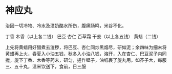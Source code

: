 # 神应丸



治因一切冷物、冷水及潼奶酪水所伤，腹痛肠鸣，米谷不化。

丁香 木香（以上各二钱） 巴豆 杏仁 百草霜 干姜（以上各五钱） 黄蜡（二钱）

上先将黄蜡用好醋煮去渣秽，将巴豆、杏仁同炒黑烟尽，研如泥；余四味为细末将黄蜡再上火，春夏入小油五钱，秋冬入小油八钱，溶开，入在杏仁、巴豆泥子内同搅，旋下丁香、木香等药末，研匀，搓作铤子，油纸裹了旋丸用。如芥子大，每服三、五十丸，温米饮送下，食前，日三服